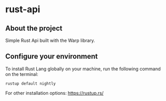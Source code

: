 # rust-api

## About the project

Simple Rust Api built with the Warp library.

## Configure your environment

To install Rust Lang globally on your machine, run the following command on the terminal:

```
rustup default nightly
```
For other installation options: https://rustup.rs/
